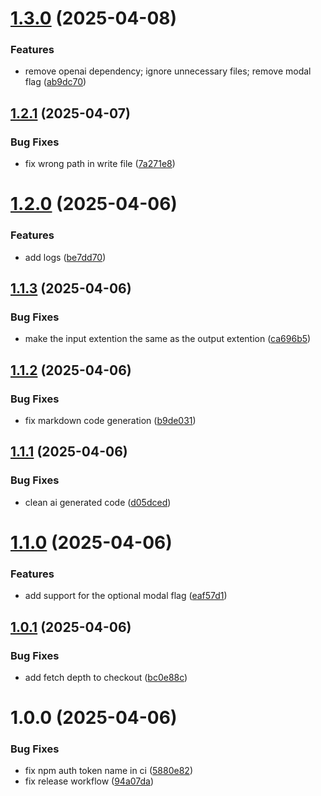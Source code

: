 # [1.3.0](https://github.com/ahsansheikh94/jestsmith/compare/v1.2.1...v1.3.0) (2025-04-08)


### Features

* remove openai dependency; ignore unnecessary files; remove modal flag ([ab9dc70](https://github.com/ahsansheikh94/jestsmith/commit/ab9dc70c7d720d4620cd3f10170858746642a271))

## [1.2.1](https://github.com/ahsansheikh94/jestsmith/compare/v1.2.0...v1.2.1) (2025-04-07)


### Bug Fixes

* fix wrong path in write file ([7a271e8](https://github.com/ahsansheikh94/jestsmith/commit/7a271e8fd877d28dd11637e23dc496eb00e12074))

# [1.2.0](https://github.com/ahsansheikh94/jestsmith/compare/v1.1.3...v1.2.0) (2025-04-06)


### Features

* add logs ([be7dd70](https://github.com/ahsansheikh94/jestsmith/commit/be7dd701fcd94c735f42d3b9a13e26e8d5fdf951))

## [1.1.3](https://github.com/ahsansheikh94/jestsmith/compare/v1.1.2...v1.1.3) (2025-04-06)


### Bug Fixes

* make the input extention the same as the output extention ([ca696b5](https://github.com/ahsansheikh94/jestsmith/commit/ca696b56fdebb1f57bab62cb2004933df64d3071))

## [1.1.2](https://github.com/ahsansheikh94/jestsmith/compare/v1.1.1...v1.1.2) (2025-04-06)


### Bug Fixes

* fix markdown code generation ([b9de031](https://github.com/ahsansheikh94/jestsmith/commit/b9de0312b37b390693f1a1aae3769e6990ae1f4e))

## [1.1.1](https://github.com/ahsansheikh94/jestsmith/compare/v1.1.0...v1.1.1) (2025-04-06)


### Bug Fixes

* clean ai generated code ([d05dced](https://github.com/ahsansheikh94/jestsmith/commit/d05dced5dce2f7e43f3fd1a55aac0f0b9e7127b1))

# [1.1.0](https://github.com/ahsansheikh94/jestsmith/compare/v1.0.1...v1.1.0) (2025-04-06)


### Features

* add support for the optional modal flag ([eaf57d1](https://github.com/ahsansheikh94/jestsmith/commit/eaf57d1c09febc01d6572012bc5af79e311606fb))

## [1.0.1](https://github.com/ahsansheikh94/jestsmith/compare/v1.0.0...v1.0.1) (2025-04-06)


### Bug Fixes

* add fetch depth to checkout ([bc0e88c](https://github.com/ahsansheikh94/jestsmith/commit/bc0e88c349f2b01a4c28f3aea929da7f5595acc8))

# 1.0.0 (2025-04-06)


### Bug Fixes

* fix npm auth token name in ci ([5880e82](https://github.com/ahsansheikh94/jestsmith/commit/5880e825e92a86a193cd3a58ab51ade0c533e019))
* fix release workflow ([94a07da](https://github.com/ahsansheikh94/jestsmith/commit/94a07da5759bb11ddeca91f9f6ab7fef48471775))
